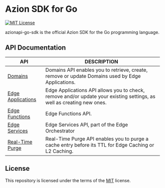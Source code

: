 # Azion SDK for Go
[![MIT License](https://img.shields.io/badge/license-MIT-green.svg)](LICENSE.md)

azionapi-go-sdk is the official Azion SDK for the Go programming language.

## API Documentation

|API|DESCRIPTION|
|---|---|
|[Domains](domains/README.md)|Domains API enables you to retrieve, create, remove or update Domains used by Edge Applications.|
|[Edge Applications](edgeapplications/README.md)|Edge Applications API allows you to check, remove and/or update your existing settings, as well as creating new ones.|
|[Edge Functions](edgefunctions/README.md)|Edge Functions API.|
|[Edge Services](edgeservices/README.md)|Edge Services API, part of the Edge Orchestrator
|[Real-Time Purge](realtimepurge/README.md)|Real-Time Purge API enables you to purge a cache entry before its TTL for Edge Caching or L2 Caching.|

## License

This repository is licensed under the terms of the [MIT](LICENSE.md) license.
